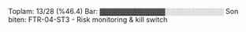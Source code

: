 Toplam: 13/28 (%46.4)
Bar: ▓▓▓▓▓▓▓▓▓▓▓▓▓░░░░░░░░░░░░
Son biten: FTR-04-ST3 - Risk monitoring & kill switch

